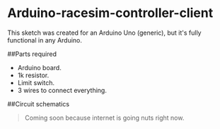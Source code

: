 # Arduino-racesim-controller-client
This sketch was created for an Arduino Uno (generic), but it's fully functional in any Arduino.

##Parts required
- Arduino board.
- 1k resistor.
- Limit switch.
- 3 wires to connect everything.

##Circuit schematics
> Coming soon because internet is going nuts right now.
